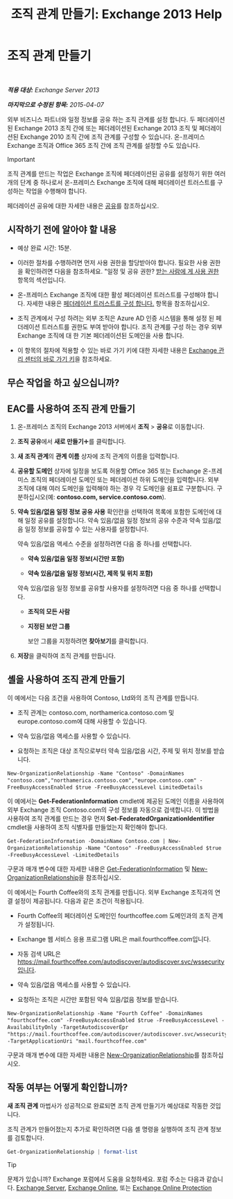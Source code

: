 ﻿---
title: '조직 관계 만들기: Exchange 2013 Help'
TOCTitle: 조직 관계 만들기
ms:assetid: 5ea61b96-c8ca-44fc-b8b5-ca4341af36a6
ms:mtpsurl: https://technet.microsoft.com/ko-kr/library/JJ657451(v=EXCHG.150)
ms:contentKeyID: 50483228
ms.date: 05/22/2018
mtps_version: v=EXCHG.150
ms.translationtype: MT
---

# 조직 관계 만들기

 

_**적용 대상:** Exchange Server 2013_

_**마지막으로 수정된 항목:** 2015-04-07_

외부 비즈니스 파트너와 일정 정보를 공유 하는 조직 관계를 설정 합니다. 두 페더레이션된 Exchange 2013 조직 간에 또는 페더레이션된 Exchange 2013 조직 및 페더레이션된 Exchange 2010 조직 간에 조직 관계를 구성할 수 있습니다. 온-프레미스 Exchange 조직과 Office 365 조직 간에 조직 관계를 설정할 수도 있습니다.


> [!IMPORTANT]
> 조직 관계를 만드는 작업은 Exchange 조직에 페더레이션된 공유를 설정하기 위한 여러 개의 단계 중 하나로서 온-프레미스 Exchange 조직에 대해 페더레이션 트러스트를 구성하는 작업을 수행해야 합니다.



페더레이션 공유에 대한 자세한 내용은 [공유](sharing-exchange-2013-help.md)를 참조하십시오.

## 시작하기 전에 알아야 할 내용

  - 예상 완료 시간: 15분.

  - 이러한 절차를 수행하려면 먼저 사용 권한을 할당받아야 합니다. 필요한 사용 권한을 확인하려면 다음을 참조하세요. "일정 및 공유 권한? [받는 사람에 게 사용 권한](recipients-permissions-exchange-2013-help.md) 항목의 섹션입니다.

  - 온-프레미스 Exchange 조직에 대한 활성 페더레이션 트러스트를 구성해야 합니다. 자세한 내용은 [페더레이션 트러스트를 구성 합니다.](configure-a-federation-trust-exchange-2013-help.md) 항목을 참조하십시오.

  - 조직 관계에서 구성 하려는 외부 조직은 Azure AD 인증 시스템을 통해 설정 된 페더레이션 트러스트를 권한도 부여 받아야 합니다. 조직 관계를 구성 하는 경우 외부 Exchange 조직에 대 한 기본 페더레이션된 도메인을 사용 합니다.

  - 이 항목의 절차에 적용할 수 있는 바로 가기 키에 대한 자세한 내용은 [Exchange 관리 센터의 바로 가기 키](keyboard-shortcuts-in-the-exchange-admin-center-exchange-online-protection-help.md)을 참조하세요.

## 무슨 작업을 하고 싶으십니까?

## EAC를 사용하여 조직 관계 만들기

1.  온-프레미스 조직의 Exchange 2013 서버에서 **조직** \> **공유**로 이동합니다.

2.  **조직 공유**에서 **새로 만들기**![아이콘 추가](images/JJ218640.c1e75329-d6d7-4073-a27d-498590bbb558(EXCHG.150).gif "아이콘 추가")를 클릭합니다.

3.  **새 조직 관계**의 **관계 이름** 상자에 조직 관계의 이름을 입력합니다.

4.  **공유할 도메인** 상자에 일정을 보도록 허용할 Office 365 또는 Exchange 온-프레미스 조직의 페더레이션 도메인 또는 페더레이션 하위 도메인을 입력합니다. 외부 조직에 대해 여러 도메인을 입력해야 하는 경우 각 도메인을 쉼표로 구분합니다. 구분하십시오(예: **contoso.com, service.contoso.com**).

5.  **약속 있음/없음 일정 정보 공유 사용** 확인란을 선택하여 목록에 포함한 도메인에 대해 일정 공유를 설정합니다. 약속 있음/없음 일정 정보의 공유 수준과 약속 있음/없음 일정 정보를 공유할 수 있는 사용자를 설정합니다.
    
    약속 있음/없음 액세스 수준을 설정하려면 다음 중 하나를 선택합니다.
    
      - **약속 있음/없음 일정 정보(시간만 포함)**
    
      - **약속 있음/없음 일정 정보(시간, 제목 및 위치 포함)**
    
    약속 있음/없음 일정 정보를 공유할 사용자를 설정하려면 다음 중 하나를 선택합니다.
    
      - **조직의 모든 사람**
    
      - **지정된 보안 그룹**
        
        보안 그룹을 지정하려면 **찾아보기**를 클릭합니다.

6.  **저장**을 클릭하여 조직 관계를 만듭니다.

## 셸을 사용하여 조직 관계 만들기

이 예에서는 다음 조건을 사용하여 Contoso, Ltd와의 조직 관계를 만듭니다.

  - 조직 관계는 contoso.com, northamerica.contoso.com 및 europe.contoso.com에 대해 사용할 수 있습니다.

  - 약속 있음/없음 액세스를 사용할 수 있습니다.

  - 요청하는 조직은 대상 조직으로부터 약속 있음/없음 시간, 주제 및 위치 정보를 받습니다.

<!-- end list -->

    New-OrganizationRelationship -Name "Contoso" -DomainNames "contoso.com","northamerica.contoso.com","europe.contoso.com" -FreeBusyAccessEnabled $true -FreeBusyAccessLevel LimitedDetails

이 예에서는 **Get-FederationInformation** cmdlet에 제공된 도메인 이름을 사용하여 외부 Exchange 조직 Contoso.com의 구성 정보를 자동으로 검색합니다. 이 방법을 사용하여 조직 관계를 만드는 경우 먼저 **Set-FederatedOrganizationIdentifier** cmdlet을 사용하여 조직 식별자를 만들었는지 확인해야 합니다.

    Get-FederationInformation -DomainName Contoso.com | New-OrganizationRelationship -Name "Contoso" -FreeBusyAccessEnabled $true -FreeBusyAccessLevel -LimitedDetails

구문과 매개 변수에 대한 자세한 내용은 [Get-FederationInformation](https://technet.microsoft.com/ko-kr/library/dd351221\(v=exchg.150\)) 및 [New-OrganizationRelationship](https://technet.microsoft.com/ko-kr/library/ee332357\(v=exchg.150\))을 참조하십시오.

이 예에서는 Fourth Coffee와의 조직 관계를 만듭니다. 외부 Exchange 조직과의 연결 설정이 제공됩니다. 다음과 같은 조건이 적용됩니다.

  - Fourth Coffee의 페더레이션 도메인인 fourthcoffee.com 도메인과의 조직 관계가 설정됩니다.

  - Exchange 웹 서비스 응용 프로그램 URL은 mail.fourthcoffee.com입니다.

  - 자동 검색 URL은 https://mail.fourthcoffee.com/autodiscover/autodiscover.svc/wssecurity입니다.

  - 약속 있음/없음 액세스를 사용할 수 있습니다.

  - 요청하는 조직은 시간만 포함된 약속 있음/없음 정보를 받습니다.

<!-- end list -->

    New-OrganizationRelationship -Name "Fourth Coffee" -DomainNames "fourthcoffee.com" -FreeBusyAccessEnabled $true -FreeBusyAccessLevel -AvailabilityOnly -TargetAutodiscoverEpr "https://mail.fourthcoffee.com/autodiscover/autodiscover.svc/wssecurity" -TargetApplicationUri "mail.fourthcoffee.com"

구문과 매개 변수에 대한 자세한 내용은 [New-OrganizationRelationship](https://technet.microsoft.com/ko-kr/library/ee332357\(v=exchg.150\))를 참조하십시오.

## 작동 여부는 어떻게 확인합니까?

**새 조직 관계** 마법사가 성공적으로 완료되면 조직 관계 만들기가 예상대로 작동한 것입니다.

조직 관계가 만들어졌는지 추가로 확인하려면 다음 셸 명령을 실행하여 조직 관계 정보를 검토합니다.

```powershell
Get-OrganizationRelationship | format-list
```


> [!TIP]
> 문제가 있습니까? Exchange 포럼에서 도움을 요청하세요. 포럼 주소는 다음과 같습니다. <A href="https://go.microsoft.com/fwlink/p/?linkid=60612">Exchange Server</A>, <A href="https://go.microsoft.com/fwlink/p/?linkid=267542">Exchange Online</A>, 또는 <A href="https://go.microsoft.com/fwlink/p/?linkid=285351">Exchange Online Protection</A>


